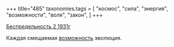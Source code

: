 +++
title="485"
taxonomies.tags = [
 "космос",
 "сила",
 "энергия",
 "возможности",
 "воля",
 "закон",
]
+++

[Беспредельность 2 1931г](/agni/1931)

Каждая смещаемая [возможность](/tags/космос) эволюция.   

